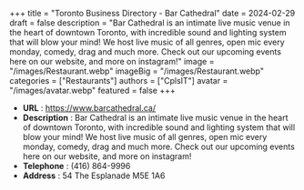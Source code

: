 +++
title = "Toronto Business Directory - Bar Cathedral"
date = 2024-02-29
draft = false
description = "Bar Cathedral is an intimate live music venue in the heart of downtown 
Toronto, with incredible sound and lighting system that will blow your 
mind! We host live music of all genres, open mic every monday, comedy, drag 
and much more. Check out our upcoming events here on our website, and more 
on instagram!"
image = "/images/Restaurant.webp"
imageBig = "/images/Restaurant.webp"
categories = ["Restaurants"]
authors = ["CplsIT"]
avatar = "/images/avatar.webp"
featured = false
+++


* **URL** :  https://www.barcathedral.ca/
* **Description** : Bar Cathedral is an intimate live music venue in the heart of downtown 
Toronto, with incredible sound and lighting system that will blow your 
mind! We host live music of all genres, open mic every monday, comedy, drag 
and much more. Check out our upcoming events here on our website, and more 
on instagram!
* **Telephone** : (416) 864-9996
* **Address** : 54 The Esplanade M5E 1A6